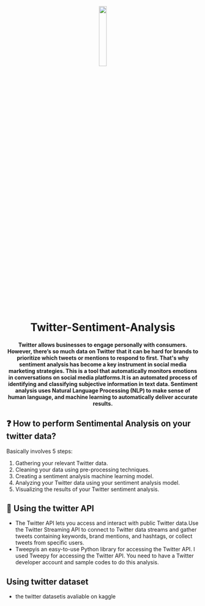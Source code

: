 <p align="center">
	<img src="https://user-images.githubusercontent.com/64346030/122337143-8b3df880-cf5b-11eb-9999-e7b487920d73.png" width=20%/>
<h1 align="center">  Twitter-Sentiment-Analysis  </h1>
	<h4 align="center">  Twitter allows businesses to engage personally with consumers. However, there’s so much data on Twitter that it can be hard for brands to prioritize which tweets or mentions to respond to first.
That's why sentiment analysis has become a key instrument in social media marketing strategies.
This is a tool that automatically monitors emotions in conversations on social media platforms.It is an automated process of identifying and classifying subjective information in text data. Sentiment analysis uses Natural Language Processing (NLP) to make sense of human language, and machine learning to automatically deliver accurate results. <h4>
</p>


## :question: How to perform Sentimental Analysis on your twitter data?

Basically involves 5 steps:

1. Gathering your relevant Twitter data.
2. Cleaning your data using pre-processing techniques.
3. Creating a sentiment analysis machine learning model.
4. Analyzing your Twitter data using your sentiment analysis model.
5. Visualizing the results of your Twitter sentiment analysis.

## :hatching_chick: Using the twitter API

- The Twitter API lets you access and interact with public Twitter data.Use the Twitter Streaming API to connect to Twitter data streams and gather tweets containing keywords, brand mentions, and hashtags, or collect tweets from specific users.
- Tweepyis an easy-to-use Python library for accessing the Twitter API. I used Tweepy for accessing the Twitter API. You need to have a Twitter developer account and sample codes to do this analysis.

## Using twitter dataset
- the twitter datasetis avaliable on kaggle
